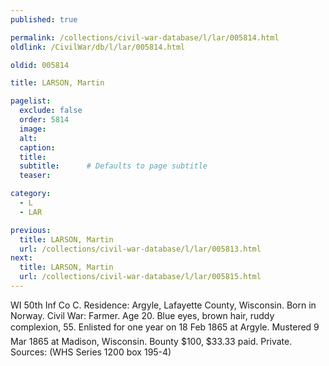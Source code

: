 ```yaml
---
published: true

permalink: /collections/civil-war-database/l/lar/005814.html
oldlink: /CivilWar/db/l/lar/005814.html

oldid: 005814

title: LARSON, Martin

pagelist:
  exclude: false
  order: 5814
  image: 
  alt:
  caption:
  title:
  subtitle:      # Defaults to page subtitle
  teaser:

category: 
  - L 
  - LAR

previous:
  title: LARSON, Martin
  url: /collections/civil-war-database/l/lar/005813.html  
next:
  title: LARSON, Martin
  url: /collections/civil-war-database/l/lar/005815.html   
---
```

WI 50th Inf Co C. Residence: Argyle, Lafayette County, Wisconsin. Born in Norway. Civil War: Farmer. Age 20. Blue eyes, brown hair, ruddy complexion, 5&#146;5&#148;. Enlisted for one year on 18 Feb 1865 at Argyle. Mustered 9 Mar 1865 at Madison, Wisconsin. Bounty $100, $33.33 paid. Private. Sources: (WHS Series 1200 box 195-4)